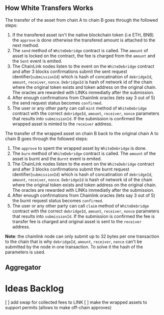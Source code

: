 ## How White Transfers Works

The transfer of the asset from chain A to chain B goes through the followed steps:

1. If the transfered asset isn't the native blockchain token (i.e ETH, BNB) the `approve` is done otherwise the transfered amount is attached to the next method.
2. The `send` method of `WhiteDebridge` contract is called. The `amount` of asset is locked on the contract, the fee is charged from the `amount` and the `Sent` event is emited.
3. The ChainLink nodes listen to the event on the `WhiteDebridge` contract and after 3 blocks confirmations submit the sent request identifier(`submissionId`) which is hash of concatination of `debridgeId`, `amount`, `receiver`, `nonce`. `DebridgeId` is hash of network id of the chain where the original token exists and token address on the original chain. The oracles are rewarded with LINKs immediatly after the submission.
4. After enough confirmations from Chainlink oracles (lets say 3 out of 5) the send request status becomes `confirmed`.
5. The user or any other party can call `mint` method of `WhiteDebridge` contract with the correct `debridgeId`, `amount`, `receiver`, `nonce` parameters that results into `submissionId`. If the submission is confirmed the wrapped asset is minted to the `receiver` address.

The transfer of the wrapped asset on chain B back to the original chain A to chain B goes through the followed steps:

1. The `approve` to spent the wrapped asset by `WhiteDebridge` is done.
2. The `burn` method of `WhiteDebridge` contract is called. The `amount` of the asset is burnt and the `Burnt` event is emited.
3. The ChainLink nodes listen to the event on the `WhiteDebridge` contract and after 3 blocks confirmations submit the burnt request identifier(`submissionId`) which is hash of concatination of `debridgeId`, `amount`, `receiver`, `nonce`. `DebridgeId` is hash of network id of the chain where the original token exists and token address on the original chain. The oracles are rewarded with LINKs immediatly after the submission.
4. After enough confirmations from Chainlink oracles (lets say 3 out of 5) the burnt request status becomes `confirmed`.
5. The user or any other party can call `claim` method of `WhiteDebridge` contract with the correct `debridgeId`, `amount`, `receiver`, `nonce` parameters that results into `submissionId`. If the submission is confirmed the fee is transfer fee is charged and original asset is sent to the `receiver` address.

**Note**: the chainlink node can only submit up to 32 bytes per one transaction to the chain that is why `debridgeId`, `amount`, `receiver`, `nonce` can't be submitted by the node in one transaction. To solve it the hash of the parameters is used.

## Aggregator

# Ideas Backlog

[ ] add swap for collected fees to LINK
[ ] make the wrapped assets to support permits (allows to make off-chain approves)
